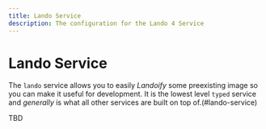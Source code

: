 ```yaml
---
title: Lando Service
description: The configuration for the Lando 4 Service
---
```


# Lando Service

The `lando` service allows you to easily _Landoify_ some preexisting image so you can make it useful for development. It is the lowest level `typed` service and _generally_ is what all other services are built on top of.(#lando-service)

TBD
